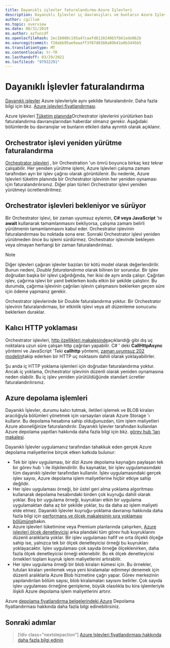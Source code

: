```yaml
---
title: Dayanıklı işlevler faturalandırma-Azure Işlevleri
description: Dayanıklı İşlevler iç davranışları ve bunların Azure Işlevleri için faturalandırmayı nasıl etkilediği hakkında bilgi edinin.
author: cgillum
ms.topic: overview
ms.date: 08/31/2019
ms.author: azfuncdf
ms.openlocfilehash: 2ec1b080c195a47caafd0120240b5fb61ede062b
ms.sourcegitcommit: f28ebb95ae9aaaff3f87d8388a09b41e0b3445b5
ms.translationtype: MT
ms.contentlocale: tr-TR
ms.lasthandoff: 03/29/2021
ms.locfileid: "97932291"
---
```

# <a name="durable-functions-billing"></a>Dayanıklı İşlevler faturalandırma

[Dayanıklı işlevler](durable-functions-overview.md) Azure işlevleriyle aynı şekilde faturalandırılır. Daha fazla bilgi için bkz. [Azure işlevleri fiyatlandırması](https://azure.microsoft.com/pricing/details/functions/).

Azure Işlevleri [Tüketim planında](../consumption-plan.md)Orchestrator işlevlerini yürütürken bazı faturalandırma davranışlarından haberdar olmanız gerekir. Aşağıdaki bölümlerde bu davranışlar ve bunların etkileri daha ayrıntılı olarak açıklanır.

## <a name="orchestrator-function-replay-billing"></a>Orchestrator işlevi yeniden yürütme faturalandırma

[Orchestrator işlevleri](durable-functions-orchestrations.md) , bir Orchestration 'un ömrü boyunca birkaç kez tekrar çalışabilir. Her yeniden yürütme işlemi, Azure Işlevleri çalışma zamanı tarafından ayrı bir işlev çağrısı olarak görüntülenir. Bu nedenle, Azure Işlevleri tüketim planında bir Orchestrator işlevinin her yeniden oynaması için faturalandırılırsınız. Diğer plan türleri Orchestrator işlevi yeniden yürütmeyi ücretlendirilmez.

## <a name="awaiting-and-yielding-in-orchestrator-functions"></a>Orchestrator işlevleri bekleniyor ve sürüyor

Bir Orchestrator işlevi, bir zaman uyumsuz eylemin, **C# veya JavaScript** 'te **await** kullanarak tamamlanmasını bekliyorsa, çalışma zamanı belirli yürütmenin tamamlanmasını kabul eder. Orchestrator işlevinin faturalandırması bu noktada sona erer. Sonraki Orchestrator işlevi yeniden yürütmeden önce bu işlemi sürdürmez. Orchestrator işlevinde bekleyen veya olmayan herhangi bir zaman faturalandırılmaz.

> [!NOTE]
> Diğer işlevleri çağıran işlevler bazıları bir kötü model olarak değerlendirilir. Bunun nedeni, _Double faturalandırma_ olarak bilinen bir sorundur. Bir işlev doğrudan başka bir işlevi çağırdığında, her ikisi de aynı anda çalışır. Çağrılan işlev, çağırma işlevi bir yanıt beklerken kodu etkin bir şekilde çalıştırır. Bu durumda, çağırma işlevinin çağrılan işlevin çalışmasını beklerken geçen süre için ödeme yapmanız gerekir.
>
> Orchestrator işlevlerinde bir Double faturalandırma yoktur. Bir Orchestrator işlevinin faturalandırması, bir etkinlik işlevi veya alt düzenleme sonucunu beklerken duraklar.

## <a name="durable-http-polling"></a>Kalıcı HTTP yoklaması

Orchestrator işlevleri, [http özellikleri makalesinde](durable-functions-http-features.md)açıklandığı gibi dış uç noktalara uzun süre çalışan http çağrıları yapabilir. C# ' deki **CallHttpAsync** yöntemi ve JavaScript 'Teki **callhttp** yöntemi, [zaman uyumsuz 202 modelini](durable-functions-http-features.md#http-202-handling)takip ederken bir HTTP uç noktasını dahili olarak yoklayabilirler.

Şu anda iç HTTP yoklama işlemleri için doğrudan faturalandırma yoktur. Ancak iç yoklama, Orchestrator işlevinin düzenli olarak yeniden oynamasına neden olabilir. Bu iç işlev yeniden yürütüldüğünde standart ücretler faturalandırılırsınız.

## <a name="azure-storage-transactions"></a>Azure depolama işlemleri

Dayanıklı İşlevler, durumu kalıcı tutmak, iletileri işlemek ve BLOB kiraları aracılığıyla bölümleri yönetmek için varsayılan olarak Azure Storage 'ı kullanır. Bu depolama hesabına sahip olduğunuzdan, tüm işlem maliyetleri Azure aboneliğinize faturalandırılır. Dayanıklı İşlevler tarafından kullanılan Azure depolama yapıtları hakkında daha fazla bilgi için bkz. [görev hub 'ları makalesi](durable-functions-task-hubs.md).

Dayanıklı İşlevler uygulamanız tarafından tahakkuk eden gerçek Azure depolama maliyetlerine birçok etken katkıda bulunur:

* Tek bir işlev uygulaması, bir dizi Azure depolama kaynağını paylaşan tek bir görev hub 'ı ile ilişkilendirilir. Bu kaynaklar, bir işlev uygulamasındaki tüm dayanıklı işlevler tarafından kullanılır. İşlev uygulamasındaki gerçek işlev sayısı, Azure depolama işlem maliyetlerine hiçbir etkiye sahip değildir.
* Her işlev uygulaması örneği, bir üstel geri alma yoklama algoritması kullanarak depolama hesabındaki birden çok kuyruğu dahili olarak yoklar. Boş bir uygulama örneği, kuyrukları etkin bir uygulama uygulamaktan daha az bir şekilde yoklar, bu da daha az işlem maliyeti elde etmez. Dayanıklı İşlevler kuyruğu-yoklama davranışı hakkında daha fazla bilgi için [performans ve ölçek makalesinin sıra yoklaması bölümüne](durable-functions-perf-and-scale.md#queue-polling)bakın.
* Azure işlevleri tüketimine veya Premium planlarında çalışırken, [Azure işlevleri ölçek denetleyicisi](../event-driven-scaling.md) arka plandaki tüm görev hub kuyruklarını düzenli aralıklarla yoklar. Bir işlev uygulaması hafif ve orta ölçekli ölçeğe sahip ise, yalnızca tek bir ölçek denetleyicisi örneği bu kuyrukları yoklayacaktır. İşlev uygulaması çok sayıda örneğe ölçeklenirken, daha fazla ölçek denetleyicisi örneği eklenebilir. Bu ek ölçek denetleyicisi örnekleri toplam kuyruk işlem maliyetlerini artırabilir.
* Her işlev uygulama örneği bir blob kiraları kümesi için. Bu örnekler, tutulan kiraları yenilemek veya yeni kiralamalar edinmeyi denemek için düzenli aralıklarla Azure Blob hizmetine çağrı yapar. Görev merkezinin yapılandırılan bölüm sayısı, blob kiralamaları sayısını belirler. Çok sayıda işlev uygulaması örneğine genişleme, büyük olasılıkla bu kira işlemleriyle ilişkili Azure depolama işlem maliyetlerini artırır.

Azure [depolama fiyatlandırma belgelerindeki Azure](https://azure.microsoft.com/pricing/details/storage/) Depolama fiyatlandırması hakkında daha fazla bilgi edinebilirsiniz. 

## <a name="next-steps"></a>Sonraki adımlar

> [!div class="nextstepaction"]
> [Azure Işlevleri fiyatlandırması hakkında daha fazla bilgi edinin](https://azure.microsoft.com/pricing/details/functions/)
